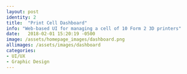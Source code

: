 ```yaml
---
layout: post
identity: 2
title:  "Print Cell Dashboard"
info: "Web-based UI for managing a cell of 10 Form 2 3D printers"
date:   2018-02-01 15:20:19 -0500
image: /assets/homepage_images/dashboard.png
allimages: /assets/images/dashboard
categories:
- UI/UX
- Graphic Design
---
```


